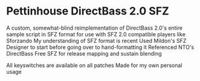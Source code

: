 # Pettinhouse DirectBass 2.0 SFZ
A custom, somewhat-blind reimplementation of DirectBass 2.0's entire sample script in SFZ format for use with SFZ 2.0 compatible players like Sforzando
My understanding of SFZ format is recent
Used Mildon's SFZ Designer to start before going over to hand-formatting it
Referenced NTO's DirectBass Free SFZ for release mapping and sustain blending

All keyswitches are available on all patches
Made for my own personal usage

